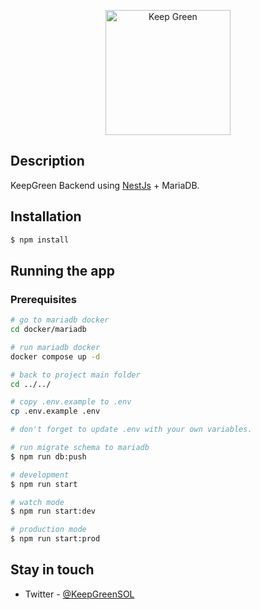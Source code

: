 <p align="center">
  <img src="https://github.com/keepgreen.png" width="200" alt="Keep Green" />
</p>

## Description

KeepGreen Backend using <a href="http://nestjs.com/" target="blank">NestJs</a> + MariaDB.

## Installation

```bash
$ npm install
```

## Running the app

### Prerequisites
```bash
# go to mariadb docker
cd docker/mariadb

# run mariadb docker
docker compose up -d

# back to project main folder
cd ../../

# copy .env.example to .env
cp .env.example .env

# don't forget to update .env with your own variables.
```

```bash
# run migrate schema to mariadb
$ npm run db:push

# development
$ npm run start

# watch mode
$ npm run start:dev

# production mode
$ npm run start:prod
```

## Stay in touch

- Twitter - [@KeepGreenSOL](https://twitter.com/KeepGreenSOL)